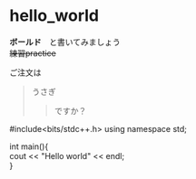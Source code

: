 # hello_world  
__ボールド__　と書いてみましょう  
~~練習practice~~  

ご注文は  
>うさぎ  
>> ですか？

#include<bits/stdc++.h>
using namespace std;

int main(){  
    cout << "Hello world" << endl;  
}
